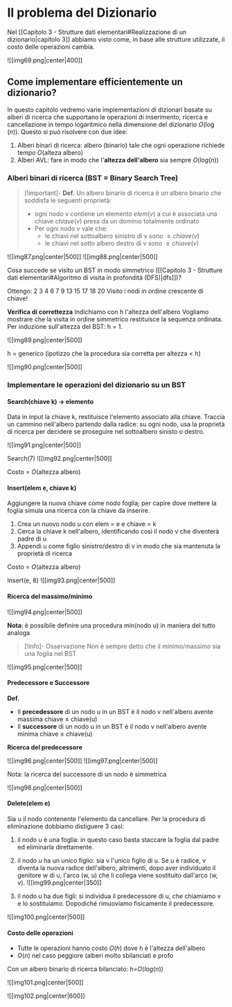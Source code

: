 # Il problema del Dizionario

Nel [[Capitolo 3 - Strutture dati elementari#Realizzazione di un dizionario|capitolo 3]] abbiamo visto come, in base alle strutture utilizzate, il costo delle operazioni cambia. 

![[img69.png|center|400]]

## Come implementare efficientemente un dizionario?

In questo capitolo vedremo varie implementazioni di dizionari basate su alberi di ricerca che supportano le operazioni di inserimento, ricerca e cancellazione in tempo logaritmico nella dimensione del dizionario $O(\log(n))$. 
Questo si può risolvere con due idee:
1. Alberi binari di ricerca: albero (binario) tale che ogni operazione richiede tempo $O(\text{alteza albero})$
2. Alberi AVL: fare in modo che l'**altezza dell'albero** sia sempre $O(log(n))$

### Alberi binari di ricerca (BST = Binary Search Tree)

>[!important]- **Def.**
>Un albero binario di ricerca è un albero binario che soddisfa le seguenti proprietà:
>- ogni nodo v contiene un elemento $elem(v)$ a cui è associata una chiave $chiave(v)$ presa da un dominio totalmente ordinato
>- Per ogni nodo v vale che:
>	- le chiavi nel sottoalbero sinistro di v sono $\leq chiave(v)$
>	- le chiavi nel sotto albero destro di v sono $\geq chiave(v)$

![[img87.png|center|500]]
![[img88.png|center|500]]

Cosa succede se visito un BST in modo simmetrico ([[Capitolo 3 - Strutture dati elementari#Algoritmo di visita in profondità (DFS)|dfs]])?

Ottengo: 2 3 4 6 7 9 13 15 17 18 20
Visito i nodi in ordine crescente di chiave!

**Verifica di correttezza**
Indichiamo con h l'altezza dell'albero
Vogliamo mostrare che la visita in ordine simmetrico restituisce la sequenza ordinata.
Per induzione sull'altezza del BST: h = 1.

![[img89.png|center|500]]

h = generico (ipotizzo che la procedura sia corretta per altezza $\lt$ h)

![[img90.png|center|500]]

### Implementare le operazioni del dizionario su un BST

#### Search(chiave k) -> elemento
Data in input la chiave k, restituisce l'elemento associato alla chiave.
Traccia un cammino nell'albero partendo dalla radice: su ogni nodo, usa la proprietà di ricerca per decidere se proseguire nel sottoalbero sinisto o destro.

![[img91.png|center|500]]

Search(7)
![[img92.png|center|500]]

Costo = $O(\text{altezza albero})$

#### Insert(elem e, chiave k)
Aggiungere la nuova chiave come nodo foglia; per capire dove mettere la foglia simula una ricerca con la chiave da inserire.

1. Crea un nuovo nodo u con elem = e e chiave = k
2. Cerca la chiave k nell'albero, identificando così il nodo v che diventerà padre di u
3. Appendi u come figlio sinistro/destro di v in modo che sia mantenuta la proprietà di ricerca

Costo = $O(\text{altezza albero})$

Insert(e, 8)
![[img93.png|center|500]]

#### Ricerca del massimo/minimo

![[img94.png|center|500]]

**Nota**: è possibile definire una procedura min(nodo u) in maniera del tutto analoga

>[!info]- Osservazione
>Non è sempre detto che il minimo/massimo sia una foglia nel BST

![[img95.png|center|500]]

#### Predecessore e Successore

**Def.**
- Il **precedessore** di un nodo u in un BST è il nodo v nell'albero avente massima chiave $\leq$ chiave(u)
- Il **successore** di un nodo u in un BST è il nodo v nell'albero avente minima chiave $\geq$ chiave(u)

**Ricerca del predecessore**

![[img96.png|center|500]]
![[img97.png|center|500]]

Nota: la ricerca del successore di un nodo è simmetrica

![[img98.png|center|500]]

#### Delete(elem e)
Sia u il nodo contenente l'elemento da cancellare. Per la procedura di eliminazione dobbiamo distiguere 3 casi:

1. il nodo u è una foglia: in questo caso basta staccare la foglia dal padre ed eliminarla direttamente.
2. il nodo u ha un unico figlio: sia v l'unico figlio di u. Se u è radice, v diventa la nuova radice dell'albero, altrimenti, dopo aver individuato il genitore w di u, l'arco (w, u) che li collega viene sostituito dall'arco (w, v).
![[img99.png|center|350]]

3. il nodo u ha due figli: si individua il predecessore di u, che chiamiamo v e lo sostituiamo. Dopodiché rimuoviamo fisicamente il predecessore. 

![[img100.png|center|500]]

#### Costo delle operazioni
- Tutte le operazioni hanno costo $O(h)$ dove h è l'altezza dell'albero
- $O(n)$ nel caso peggiore (alberi molto sbilanciati e profo

Con un albero binario di ricerca bilanciato: h=$O(log(n))$

![[img101.png|center|500]]


![[img102.png|center|600]]

